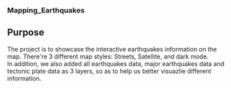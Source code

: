 ### Mapping_Earthquakes

## Purpose
The project is to showcase the interactive earthquakes information on the map. There're 3 different map styles: Streets, Satellite, and dark mode. 
<br>In addition, we also added all earthquakes data, major earthquakes data and tectonic plate data as 3 layers, so as to help us better visuazlie different information. 